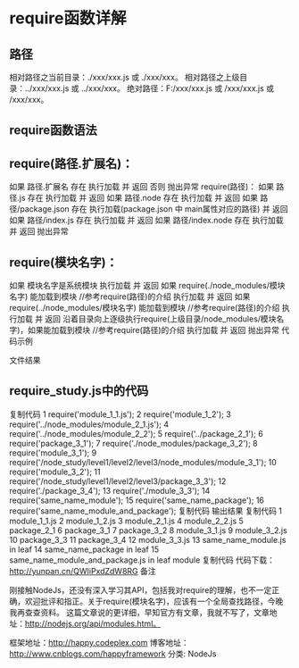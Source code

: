 # require函数详解

## 路径

相对路径之当前目录：./xxx/xxx.js 或 ./xxx/xxx。
相对路径之上级目录：../xxx/xxx.js 或 ../xxx/xxx。
绝对路径：F:/xxx/xxx.js 或 /xxx/xxx.js 或 /xxx/xxx。

## require函数语法

## require(路径.扩展名)：
如果 路径.扩展名 存在
执行加载 并 返回
否则
抛出异常
require(路径)：
如果 路径.js 存在
执行加载 并 返回
如果 路径.node 存在
执行加载 并 返回
如果 路径/package.json 存在
执行加载(package.json 中 main属性对应的路径) 并 返回
如果 路径/index.js 存在
执行加载 并 返回
如果 路径/index.node 存在
执行加载 并 返回
抛出异常
## require(模块名字)：
如果 模块名字是系统模块
执行加载 并 返回
如果 require(./node_modules/模块名字) 能加载到模块  //参考require(路径)的介绍
执行加载 并 返回
如果 require(../node_modules/模块名字) 能加载到模块  //参考require(路径)的介绍
执行加载 并 返回
沿着目录向上逐级执行require(上级目录/node_modules/模块名字)，如果能加载到模块  //参考require(路径)的介绍
执行加载 并 返回
抛出异常
代码示例

文件结果

## require_study.js中的代码
复制代码
 1 require('module_1_1.js');
 2 require('module_1_2');
 3 require('../node_modules/module_2_1.js');
 4 require('../node_modules/module_2_2');
 5 require('../package_2_1');
 6 require('package_3_1');
 7 require('./node_modules/package_3_2');
 8 require('module_3_1');
 9 require('/node_study/level1/level2/level3/node_modules/module_3_1');
10 require('module_3_2');
11 require('/node_study/level1/level2/level3/package_3_3');
12 require('./package_3_4');
13 require('./module_3_3');
14 require('same_name_module');
15 require('same_name_package');
16 require('same_name_module_and_package');
复制代码
输出结果
复制代码
 1 module_1_1.js
 2 module_1_2.js
 3 module_2_1.js
 4 module_2_2.js
 5 package_2_1
 6 package_3_1
 7 package_3_2
 8 module_3_1.js
 9 module_3_2.js
10 package_3_3
11 package_3_4
12 module_3_3.js
13 same_name_module.js in leaf
14 same_name_package in leaf
15 same_name_module_and_package.js in leaf module
复制代码
 代码下载：http://yunpan.cn/QWIiPxdZdW8RG
备注

刚接触NodeJs，还没有深入学习其API，包括我对require的理解，也不一定正确，欢迎批评和指正。关于require(模块名字)，应该有一个全局查找路径，今晚我再查查资料。
这篇文章说的更详细，早知官方有文章，我就不写了，文章地址：http://nodejs.org/api/modules.html。

框架地址：http://happy.codeplex.com
博客地址：http://www.cnblogs.com/happyframework
分类: NodeJs
